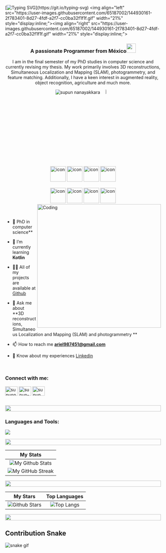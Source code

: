 
[![Typing SVG](https://readme-typing-svg.herokuapp.com?duration=3000&center=true&width=450&lines=Welcome+to+my+Github+Page!;I'm+Ariel+Vazquez.;Computer+vision.;I'm+always+expanding+my+tech+stack!)](https://git.io/typing-svg)
<img align="left" src="https://user-images.githubusercontent.com/65187002/144930161-2f783401-8d27-4fdf-a2f7-cc0ba32f1f1f.gif" width="21%" style="display:inline;"><img align="right" src="https://user-images.githubusercontent.com/65187002/144930161-2f783401-8d27-4fdf-a2f7-cc0ba32f1f1f.gif" width="21%" style="display:inline;">

<h3 align="center">A passionate Programmer from México<img src="https://media.giphy.com/media/WUlplcMpOCEmTGBtBW/giphy.gif" width="30"></h3>
<p align="center">I am in the final semester of my PhD studies in computer science and currently revising my thesis. My work primarily involves 3D reconstructions, Simultaneous Localization and Mapping (SLAM), photogrammetry, and feature matching. Additionally, I have a keen interest in augmented reality, object recognition, agriculture and much more. </p>
<p align="center"> 
 <img src="https://komarev.com/ghpvc/?username=ariel9874&label=Profile%20views&color=0e75b6&style=flat" alt="supun nanayakkara" /> <img src='https://c.tenor.com/--AQwe1rA8EAAAAi/batman-pixel-art.gif' alt="batman" width="6%">
<!--  <img src="https://img.shields.io/badge/Languages-Python | Java | PHP | Typescript | Node | React -green.svg" alt="supun nanayakkara's languages" /> -->
<!--  <img alt="Profile followers" src="https://img.shields.io/github/followers/ariel9874"> -->
</p>

<div align="center">
  <img src="https://techstack-generator.vercel.app/raspberrypi-icon.svg" alt="icon" width="50" height="50" />
  <img src="https://techstack-generator.vercel.app/python-icon.svg" alt="icon" width="50" height="50" />
  <img src="https://techstack-generator.vercel.app/cpp-icon.svg" alt="icon" width="50" height="50" />
  <img src="https://techstack-generator.vercel.app/csharp-icon.svg" alt="icon"width="50" height="50" />
</div>

<br>

<div align="center">
  <img src="https://techstack-generator.vercel.app/docker-icon.svg" alt="icon" width="50" height="50" />
  <img src="https://techstack-generator.vercel.app/aws-icon.svg" alt="icon" width="50" height="50" />
  <img src="https://techstack-generator.vercel.app/github-icon.svg" alt="icon" width="50" height="50" />
 <img src="https://techstack-generator.vercel.app/mysql-icon.svg" alt="icon" width="50" height="50" />
</div>

<img align="right" alt="Coding" width="400" src="https://user-images.githubusercontent.com/74038190/229223263-cf2e4b07-2615-4f87-9c38-e37600f8381a.gif">
<br><br>

- 🔭 PhD in computer science**

- 🌱 I’m currently learning **Kotlin**

- 👨‍💻 All of my projects are available at [Github](https://github.com/ariel9874)

- 💬 Ask me about **3D reconstructions, Simultaneous Localization and Mapping (SLAM) and photogrammetry **

- 📫 How to reach me **ariel987451@gmail.com**

- 📄 Know about my experiences [Linkedin](https://www.linkedin.com/in/ariel-eliezer-vazquez-972186157/)


<br>
<h3 align="left">Connect with me:</h3>
<p align="left">
<a href="https://www.linkedin.com/in/ariel-eliezer-vazquez-972186157/" target="blank"><img align="center" src="https://raw.githubusercontent.com/rahuldkjain/github-profile-readme-generator/master/src/images/icons/Social/linked-in-alt.svg" alt="supunnanayakkara" height="30" width="40" /></a>
<a href="https://stackoverflow.com/users/23944981/ariel-vazquez" target="blank"><img align="center" src="https://raw.githubusercontent.com/rahuldkjain/github-profile-readme-generator/master/src/images/icons/Social/stack-overflow.svg" alt="supun-nanayakkara" height="30" width="40" /></a>
<a href="https://www.facebook.com/profile.php?id=100009393586938" target="blank"><img align="center" src="https://raw.githubusercontent.com/rahuldkjain/github-profile-readme-generator/master/src/images/icons/Social/facebook.svg" alt="supun.nanayakkaraii" height="30" width="40" /></a>
</p>
<br>

<img src="https://i.imgur.com/dBaSKWF.gif" height="20" width="100%">

<h3 align="left">Languages and Tools:</h3>


<p align="left">
  <a href="https://skillicons.dev">
    <img src="https://skillicons.dev/icons?i=py,arduino,blender,autocad,matlab,opencv,r,raspberrypi,tensorflow,unity,unreal,androidstudio,anaconda,mysql,aws,gcp,firebase,cloudflare,git,github,docker,vscode,linux,windows" />
  </a>
</p>


<img src="https://i.imgur.com/dBaSKWF.gif" height="20" width="100%">

|                                                                     My Stats                                                                     |
|:------------------------------------------------------------------------------------------------------------------------------------------------------:|
| ![My Github Stats](https://github-readme-stats.vercel.app/api?username=ariel9874&show_icons=true&theme=algolia)              | 
| ![My GitHub Streak](https://github-readme-streak-stats.herokuapp.com/?user=ariel9874&theme=algolia)                    | 

<img src="https://i.imgur.com/dBaSKWF.gif" height="20" width="100%">

|                                                                                                      My Stars                                                                                                       |                                                           Top Languages                                                           |      
|:-------------------------------------------------------------------------------------------------------------------------------------------------------------------------------------------------------------------------:|:---------------------------------------------------------------------------------------------------------------------------------:|
| ![Github Stars](https://github-readme-stats.vercel.app/api?username=ariel9874&show_icons=true&locale=en&count_private=true&hide_rank=true&custom_title=My%20GitHub%20Stats&disable_animations=false&theme=algolia)| ![Top Langs](https://github-readme-stats.vercel.app/api/top-langs/?username=ariel9874&langs_count=8&theme=algolia)


<img src="https://i.imgur.com/dBaSKWF.gif" height="20" width="100%">

## Contribution Snake 
![snake gif](https://github.com/null3000/null3000/blob/output/github-contribution-grid-snake.svg)

